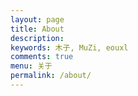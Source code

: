 ```yaml
---
layout: page
title: About
description: 
keywords: 木子, MuZi, eouxl
comments: true
menu: 关于
permalink: /about/
---
```

